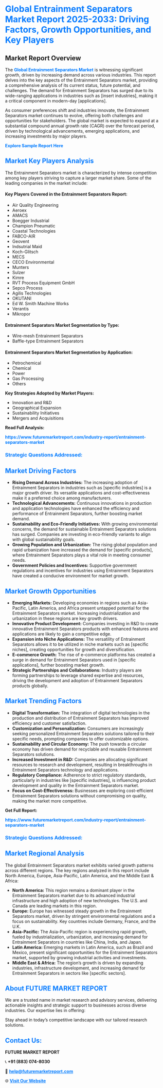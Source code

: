 <h1 style="color: #007BFF;">Global Entrainment Separators Market Report 2025-2033: Driving Factors, Growth Opportunities, and Key Players</h1>

<section id="overview">
<h2>Market Report Overview</h2>
<p>The <a href="https://www.futuremarketreport.com/industry-report/entrainment-separators-market" style="color: #007BFF; text-decoration: none;"><strong>Global Entrainment Separators Market</strong></a> is witnessing significant growth, driven by increasing demand across various industries. This report delves into the key aspects of the Entrainment Separators market, providing a comprehensive analysis of its current status, future potential, and challenges. The demand for Entrainment Separators has surged due to its wide-ranging applications in industries such as [insert industries], making it a critical component in modern-day [applications].</p>
<p>As consumer preferences shift and industries innovate, the Entrainment Separators market continues to evolve, offering both challenges and opportunities for stakeholders. The global market is expected to expand at a substantial compound annual growth rate (CAGR) over the forecast period, driven by technological advancements, emerging applications, and increasing investments by major players.</p>
</section>

<section id="overview">
<p><a href="https://www.futuremarketreport.com/request-sample/reportId=50204" style="color: #007BFF; text-decoration: none;"><strong>Explore Sample Report Here</strong></a></p>
</section>

<section id="key-players">
<h2 style="color: #007BFF;">Market Key Players Analysis</h2>
<p>The Entrainment Separators market is characterized by intense competition among key players striving to capture a larger market share. Some of the leading companies in the market include:</p>
<h4>Key Players Covered in the Entrainment Separators Report:</h4>
<ul><li>Air Quality Engineering</li><li>Aeroex</li><li>AMACS</li><li>Boegger Industrial</li><li>Champion Pneumatic</li><li>Coastal Technologies</li><li>FABCO-AIR</li><li>Geovent</li><li>Indsutrial Maid</li><li>Koch-Glitsch</li><li>MECS</li><li>CECO Environmental</li><li>Munters</li><li>Sulzer</li><li>Kimre</li><li>RVT Process Equipment GmbH</li><li>Sepco Process</li><li>Agilis Technologies</li><li>OKUTANI</li><li>Ed W. Smith Machine Works</li><li>Verantis</li><li>Mikropor</li></ul>
<h4>Entrainment Separators Market Segmentation by Type:</h4>
<ul><li>Wire-mesh Entrainment Separators</li><li>Baffle-type Entrainment Separators</li></ul>

<h4>Entrainment Separators Market Segmentation by Application:</h4>
<ul><li>Petrochemical</li><li>Chemical</li><li>Power</li><li>Gas Processing</li><li>Others</li></ul>
<p><strong>Key Strategies Adopted by Market Players:</strong></p>
<ul>
<li>Innovation and R&D</li>
<li>Geographical Expansion</li>
<li>Sustainability Initiatives</li>
<li>Mergers and Acquisitions</li>
</ul>
</section>

<section>
<p><strong>Read Full Analysis: </strong></p><a href="https://www.futuremarketreport.com/industry-report/entrainment-separators-market" style="color: #007BFF; text-decoration: none;"><strong>https://www.futuremarketreport.com/industry-report/entrainment-separators-market</strong></a>
<h3 style="color: #007BFF;">Strategic Questions Addressed:</h3>
</section>

<section id="driving-factors">
<h2 style="color: #007BFF;">Market Driving Factors</h2>
<ul>
<li><strong>Rising Demand Across Industries:</strong> The increasing adoption of Entrainment Separators in industries such as [specific industries] is a major growth driver. Its versatile applications and cost-effectiveness make it a preferred choice among manufacturers.</li>
<li><strong>Technological Advancements:</strong> Continuous innovations in production and application technologies have enhanced the efficiency and performance of Entrainment Separators, further boosting market demand.</li>
<li><strong>Sustainability and Eco-Friendly Initiatives:</strong> With growing environmental concerns, the demand for sustainable Entrainment Separators solutions has surged. Companies are investing in eco-friendly variants to align with global sustainability goals.</li>
<li><strong>Growing Population and Urbanization:</strong> The rising global population and rapid urbanization have increased the demand for [specific products], where Entrainment Separators plays a vital role in meeting consumer needs.</li>
<li><strong>Government Policies and Incentives:</strong> Supportive government regulations and incentives for industries using Entrainment Separators have created a conducive environment for market growth.</li>
</ul>
</section>

<section id="growth-opportunities">
<h2 style="color: #007BFF;">Market Growth Opportunities</h2>
<ul>
<li><strong>Emerging Markets:</strong> Developing economies in regions such as Asia-Pacific, Latin America, and Africa present untapped potential for the Entrainment Separators market. Increasing industrialization and urbanization in these regions are key growth drivers.</li>
<li><strong>Innovative Product Development:</strong> Companies investing in R&D to create innovative Entrainment Separators products with enhanced features and applications are likely to gain a competitive edge.</li>
<li><strong>Expansion into Niche Applications:</strong> The versatility of Entrainment Separators allows it to be utilized in niche markets such as [specific niches], creating opportunities for growth and diversification.</li>
<li><strong>E-commerce Growth:</strong> The rise of e-commerce platforms has created a surge in demand for Entrainment Separators used in [specific applications], further boosting market growth.</li>
<li><strong>Strategic Partnerships and Collaborations:</strong> Industry players are forming partnerships to leverage shared expertise and resources, driving the development and adoption of Entrainment Separators products globally.</li>
</ul>
</section>

<section id="trending-factors">
<h2 style="color: #007BFF;">Market Trending Factors</h2>
<ul>
<li><strong>Digital Transformation:</strong> The integration of digital technologies in the production and distribution of Entrainment Separators has improved efficiency and customer satisfaction.</li>
<li><strong>Customization and Personalization:</strong> Consumers are increasingly seeking personalized Entrainment Separators solutions tailored to their specific needs, prompting companies to offer customizable options.</li>
<li><strong>Sustainability and Circular Economy:</strong> The push towards a circular economy has driven demand for recyclable and reusable Entrainment Separators solutions.</li>
<li><strong>Increased Investment in R&D:</strong> Companies are allocating significant resources to research and development, resulting in breakthroughs in Entrainment Separators technology and applications.</li>
<li><strong>Regulatory Compliance:</strong> Adherence to strict regulatory standards, particularly in industries like [specific industries], is influencing product development and quality in the Entrainment Separators market.</li>
<li><strong>Focus on Cost-Effectiveness:</strong> Businesses are exploring cost-efficient Entrainment Separators solutions without compromising on quality, making the market more competitive.</li>
</ul>
</section>

<section>
<p><strong>Get Full Report: </strong></p><a href="https://www.futuremarketreport.com/industry-report/entrainment-separators-market" style="color: #007BFF; text-decoration: none;"><strong>https://www.futuremarketreport.com/industry-report/entrainment-separators-market</strong></a>
<h3 style="color: #007BFF;">Strategic Questions Addressed:</h3>
</section>


<section id="regional-analysis">
<h2 style="color: #007BFF;">Market Regional Analysis</h2>
<p>The global Entrainment Separators market exhibits varied growth patterns across different regions. The key regions analyzed in this report include North America, Europe, Asia-Pacific, Latin America, and the Middle East & Africa:</p>
<ul>
<li><strong>North America:</strong> This region remains a dominant player in the Entrainment Separators market due to its advanced industrial infrastructure and high adoption of new technologies. The U.S. and Canada are leading markets in this region.</li>
<li><strong>Europe:</strong> Europe has witnessed steady growth in the Entrainment Separators market, driven by stringent environmental regulations and a focus on sustainability. Key countries include Germany, France, and the U.K.</li>
<li><strong>Asia-Pacific:</strong> The Asia-Pacific region is experiencing rapid growth, fueled by industrialization, urbanization, and increasing demand for Entrainment Separators in countries like China, India, and Japan.</li>
<li><strong>Latin America:</strong> Emerging markets in Latin America, such as Brazil and Mexico, present significant opportunities for the Entrainment Separators market, supported by growing industrial activities and investments.</li>
<li><strong>Middle East & Africa:</strong> The region’s growth is driven by expanding industries, infrastructure development, and increasing demand for Entrainment Separators in sectors like [specific sectors].</li>
</ul>
</section>

<footer>
<h2 style="color: #007BFF;">About FUTURE MARKET REPORT</h2>
<p>We are a trusted name in market research and advisory services, delivering actionable insights and strategic support to businesses across diverse industries. Our expertise lies in offering:</p>

<p>Stay ahead in today’s competitive landscape with our tailored research solutions.</p>

<h2 style="color: #007BFF;">Contact Us:</h2>
<p><strong>FUTURE MARKET REPORT</strong></p>
<p>📞 <strong>+91 (883) 074-8030</strong></p>
<p>📧 <strong><a href="mailto:help@futuremarketreport.com" style="color: #007BFF;">help@futuremarketreport.com</a></strong></p>
<p>🌐 <strong><a href="https://www.futuremarketreport.com/" style="color: #007BFF;">Visit Our Website</a></strong></p>
</footer>